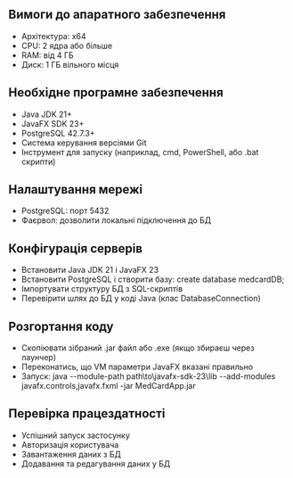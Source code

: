 ## Вимоги до апаратного забезпечення
- Архітектура: x64
- CPU: 2 ядра або більше
- RAM: від 4 ГБ
- Диск: 1 ГБ вільного місця

## Необхідне програмне забезпечення
- Java JDK 21+
- JavaFX SDK 23+
- PostgreSQL 42.7.3+
- Система керування версіями Git
- Інструмент для запуску (наприклад, cmd, PowerShell, або .bat скрипти)

## Налаштування мережі
- PostgreSQL: порт 5432
- Фаєрвол: дозволити локальні підключення до БД

## Конфігурація серверів
- Встановити Java JDK 21 і JavaFX 23
- Встановити PostgreSQL і створити базу: create database medcardDB;
- Імпортувати структуру БД з SQL-скриптів
- Перевірити шлях до БД у коді Java (клас DatabaseConnection)

## Розгортання коду
- Скопіювати зібраний .jar файл або .exe (якщо збираєш через лаунчер)
- Переконатись, що VM параметри JavaFX вказані правильно
- Запуск: java --module-path path\to\javafx-sdk-23\lib --add-modules javafx.controls,javafx.fxml -jar MedCardApp.jar

## Перевірка працездатності
- Успішний запуск застосунку
- Авторизація користувача
- Завантаження даних з БД
- Додавання та редагування даних у БД